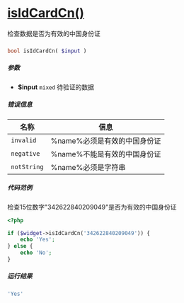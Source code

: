 [isIdCardCn()](http://twinh.github.com/widget/api/isIdCardCn)
=============================================================

检查数据是否为有效的中国身份证

### 
```php
bool isIdCardCn( $input )
```

##### 参数
* **$input** `mixed` 待验证的数据

##### 错误信息
| **名称**              | **信息**                                                       | 
|-----------------------|----------------------------------------------------------------|
| `invalid`             | %name%必须是有效的中国身份证                                   |
| `negative`            | %name%不能是有效的中国身份证                                   |
| `notString`           | %name%必须是字符串                                             |

##### 代码范例
检查15位数字"342622840209049"是否为有效的中国身份证
```php
<?php

if ($widget->isIdCardCn('342622840209049')) {
    echo 'Yes';
} else {
    echo 'No';
}
```
##### 运行结果
```php
'Yes'
```
